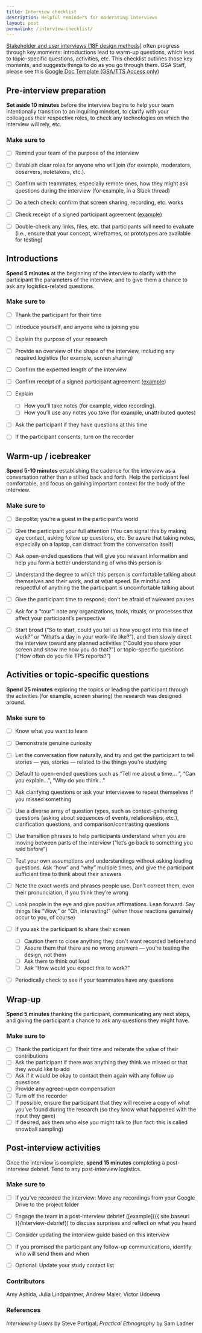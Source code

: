 ```yaml
---
title: Interview checklist
description: Helpful reminders for moderating interviews
layout: post
permalink: /interview-checklist/
---
```


[Stakeholder and user interviews [18F design methods]](https://methods.18f.gov/stakeholder-and-user-interviews/) often progress through key moments: introductions lead to warm-up questions, which lead to topic-specific questions, activities, etc. This checklist outlines those key moments, and suggests things to do as you go through them. GSA Staff, please see this [Google Doc Template (GSA/TTS Access only)](https://docs.google.com/document/d/1zRA2EK9qZ5H_cM3Ki5xf6Gz72F6Ah6i0E87YpwHTC9A/edit)


## Pre-interview preparation
**Set aside 10 minutes** before the interview begins to help your team intentionally transition to an inquiring mindset, to clarify with your colleagues their respective roles, to check any technologies on which the interview will rely, etc.

### Make sure to
- [ ] Remind your team of the purpose of the interview
- [ ] Establish clear roles for anyone who will join (for example, moderators, observers, notetakers, etc.).
- [ ] Confirm with teammates, especially remote ones, how they might ask questions during the interview (for example, in a Slack thread)
- [ ] Do a tech check: confirm that screen sharing, recording, etc. works
- [ ] Check receipt of a signed participant agreement ([example]({{site.baseurl}}/participant-agreement/))
- [ ] Double-check any links, files, etc. that participants will need to evaluate (i.e., ensure that your concept, wireframes, or prototypes are available for testing)


## Introductions
**Spend 5 minutes** at the beginning of the interview to clarify with the participant the parameters of the interview, and to give them a chance to ask any logistics-related questions.

### Make sure to
- [ ] Thank the participant for their time
- [ ] Introduce yourself, and anyone who is joining you
- [ ] Explain the purpose of your research
- [ ] Provide an overview of the shape of the interview, including any required logistics (for example, screen sharing)
- [ ] Confirm the expected length of the interview
- [ ] Confirm receipt of a signed participant agreement ([example]({{site.baseurl}}/participant-agreement/))
- [ ] Explain
  - [ ] How you’ll take notes (for example, video recording).
  - [ ] How you’ll use any notes you take (for example, unattributed quotes)
- [ ] Ask the participant if they have questions at this time
- [ ] If the participant consents, turn on the recorder


## Warm-up / icebreaker
**Spend 5-10 minutes** establishing the cadence for the interview as a conversation rather than a stilted back and forth. Help the participant feel comfortable, and focus on gaining important context for the body of the interview.

### Make sure to

- [ ] Be polite; you’re a guest in the participant’s world
- [ ] Give the participant your full attention (You can signal this by making eye contact, asking follow up questions, etc. Be aware that taking notes, especially on a laptop, can distract from the conversation itself)
- [ ] Ask open-ended questions that will give you relevant information and help you form a better understanding of who this person is
- [ ] Understand the degree to which this person is comfortable talking about themselves and their work, and at what speed. Be mindful and respectful of anything the the participant is uncomfortable talking about
- [ ] Give the participant time to respond; don’t be afraid of awkward pauses
- [ ] Ask for a “tour”: note any organizations, tools, rituals, or processes that affect your participant’s perspective
- [ ] Start broad (“So to start, could you tell us how you got into this line of work?” or “What’s a day in your work-life like?”), and then slowly direct the interview toward any planned activities (“Could you share your screen and show me how you do that?”) or topic-specific questions (“How often do you file TPS reports?”)


## Activities or topic-specific questions
**Spend 25 minutes** exploring the topics or leading the participant through the activities (for example, screen sharing) the research was designed around.

### Make sure to
- [ ] Know what you want to learn
- [ ] Demonstrate genuine curiosity
- [ ] Let the conversation flow naturally, and try and get the participant to tell stories — yes, stories — related to the things you’re studying
- [ ] Default to open-ended questions such as “Tell me about a time… ”, “Can you explain…”, “Why do you think…”
- [ ] Ask clarifying questions or ask your interviewee to repeat themselves if you missed something
- [ ] Use a diverse array of question types, such as context-gathering questions (asking about sequences of events, relationships, etc.), clarification questions, and comparison/contrasting questions
- [ ] Use transition phrases to help participants understand when you are moving between parts of the interview (“let’s go back to something you said before”)
- [ ] Test your own assumptions and understandings without asking leading questions. Ask “how” and “why” multiple times, and give the participant sufficient time to think about their answers
- [ ] Note the exact words and phrases people use. Don’t correct them, even their pronunciation, if you think they’re wrong
- [ ] Look people in the eye and give positive affirmations. Lean forward. Say things like “Wow,” or “Oh, interesting!” (when those reactions genuinely occur to you, of course)
- [ ] If you ask the participant to share their screen
  - [ ] Caution them to close anything they don't want recorded beforehand
  - [ ] Assure them that there are no wrong answers — you’re testing the design, not them
  - [ ] Ask them to think out loud
  - [ ] Ask “How would you expect this to work?”
- [ ] Periodically check to see if your teammates have any questions


## Wrap-up
**Spend 5 minutes** thanking the participant, communicating any next steps, and giving the participant a chance to ask any questions they might have.

### Make sure to
- [ ] Thank the participant for their time and reiterate the value of their contributions
- [ ] Ask the participant if there was anything they think we missed or that they would like to add
- [ ] Ask if it would be okay to contact them again with any follow up questions
- [ ] Provide any agreed-upon compensation
- [ ] Turn off the recorder
- [ ] If possible, ensure the participant that they will receive a copy of what you’ve found during the research (so they know what happened with the input they gave)
- [ ] If desired, ask them who else you might talk to (fun fact: this is called snowball sampling)

## Post-interview activities
Once the interview is complete, **spend 15 minutes** completing a post-interview debrief. Tend to any post-interview logistics.

### Make sure to
- [ ] If you’ve recorded the interview: Move any recordings from your Google Drive to the project folder
- [ ] Engage the team in a post-interview debrief ([example]({{ site.baseurl }}/interview-debrief)) to discuss surprises and reflect on what you heard
- [ ] Consider updating the interview guide based on this interview
- [ ] If you promised the participant any follow-up communications, identify who will send them and when
- [ ] Optional: Update your study contact list


### Contributors
Amy Ashida, Julia Lindpaintner, Andrew Maier, Victor Udoewa

### References
_Interviewing Users_ by Steve Portigal; _Practical Ethnography_ by Sam Ladner
